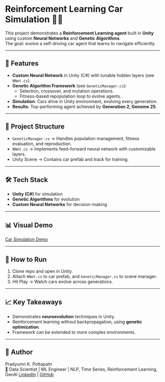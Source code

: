 # Reinforcement Learning Car Simulation 🚗🤖

This project demonstrates a **Reinforcement Learning agent** built in **Unity** using custom **Neural Networks** and **Genetic Algorithms**.  
The goal: evolve a self-driving car agent that learns to navigate efficiently.

---

## 🔑 Features
- **Custom Neural Network** in Unity (C#) with tunable hidden layers (see `NNet.cs`).
- **Genetic Algorithm Framework** (see `GeneticManager.cs`):
  - Selection, crossover, and mutation operations.
  - Fitness-based repopulation loop to evolve agents.  
- **Simulation**: Cars drive in Unity environment, evolving every generation.  
- **Results**: Top-performing agent achieved by **Generation 2, Genome 25**.  

---

## 📂 Project Structure
- `GeneticManager.cs` → Handles population management, fitness evaluation, and reproduction.
- `NNet.cs` → Implements feed-forward neural network with customizable layers.  
- Unity Scene → Contains car prefab and track for training.  

---

## 🛠 Tech Stack
- **Unity (C#)** for simulation
- **Genetic Algorithms** for evolution
- **Custom Neural Networks** for decision-making  

---

## 📊 Visual Demo
[Car Simulation Demo](https://pottapatri.itch.io/reinforcement-learning)

---

## 🚀 How to Run
1. Clone repo and open in Unity.  
2. Attach `NNet.cs` to car prefab, and `GeneticManager.cs` to scene manager.  
3. Hit Play → Watch cars evolve across generations.  

---

## 📈 Key Takeaways
- Demonstrates **neuroevolution** techniques in Unity.  
- Reinforcement learning without backpropagation, using **genetic optimization**.  
- Framework can be extended to more complex environments.  

---

## 👤 Author
Pradyumn K. Pottapatri  
📍 Data Scientist | ML Engineer | NLP, Time Series, Reinforcement Learning, GenAI
[LinkedIn](https://www.linkedin.com/in/pottapatri) | [GitHub](https://github.com/ner-aim)
